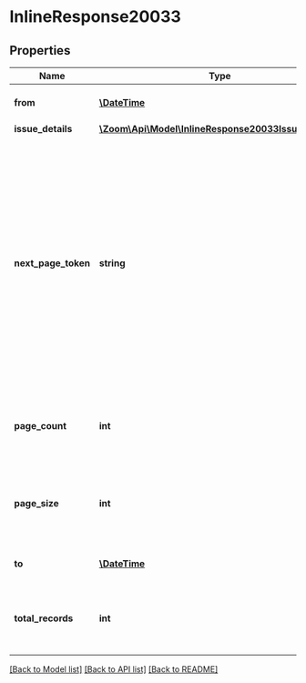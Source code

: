 # InlineResponse20033

## Properties
Name | Type | Description | Notes
------------ | ------------- | ------------- | -------------
**from** | [**\DateTime**](\DateTime.md) | Start date for this report | [optional] 
**issue_details** | [**\Zoom\Api\Model\InlineResponse20033IssueDetails[]**](InlineResponse20033IssueDetails.md) |  | [optional] 
**next_page_token** | **string** | The next page token is used to paginate through large result sets. A next page token will be returned whenever the set of available results exceeds the current page size. The expiration period for this token is 15 minutes. | [optional] 
**page_count** | **int** | The number of pages returned for the request made. | [optional] 
**page_size** | **int** | The number of records returned within a single API call. | [optional] 
**to** | [**\DateTime**](\DateTime.md) | End date for this report | [optional] 
**total_records** | **int** | The number of all records available across pages. | [optional] 

[[Back to Model list]](../README.md#documentation-for-models) [[Back to API list]](../README.md#documentation-for-api-endpoints) [[Back to README]](../README.md)


